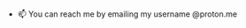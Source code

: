 - 📫 You can reach me by emailing my username @proton.me

<!---
mklifo/mklifo is a ✨ special ✨ repository because its `README.md` (this file) appears on your GitHub profile.
You can click the Preview link to take a look at your changes.
--->
